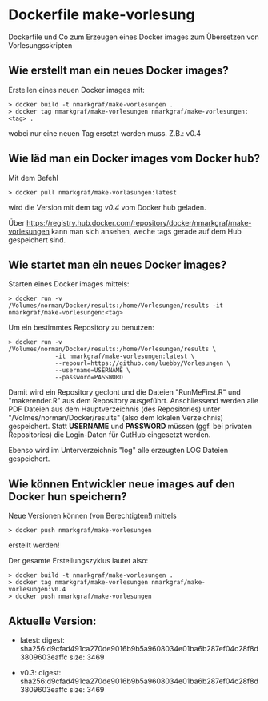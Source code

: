 # Dockerfile make-vorlesung

Dockerfile und Co zum Erzeugen eines Docker images zum Übersetzen von Vorlesungsskripten


## Wie erstellt man ein neues Docker images?

Erstellen eines neuen Docker images mit:

```
> docker build -t nmarkgraf/make-vorlesungen .
> docker tag nmarkgraf/make-vorlesungen nmarkgraf/make-vorlesungen:<tag> .
```


wobei <tag> nur eine neuen Tag ersetzt werden muss. Z.B.: v0.4


## Wie läd man ein Docker images vom Docker hub?

Mit dem Befehl

```
> docker pull nmarkgraf/make-vorlasungen:latest
```

wird die Version mit dem tag *v0.4* vom Docker hub geladen.

Über https://registry.hub.docker.com/repository/docker/nmarkgraf/make-vorlesungen kann man sich ansehen,
weche tags gerade auf dem Hub gespeichert sind.


## Wie startet man ein neues Docker images?

Starten eines Docker images mittels:

```
> docker run -v /Volumes/norman/Docker/results:/home/Vorlesungen/results -it nmarkgraf/make-vorlesungen:<tag>
```

Um ein bestimmtes Repository zu benutzen:

```
> docker run -v /Volumes/norman/Docker/results:/home/Vorlesungen/results \
             -it nmarkgraf/make-vorlesungen:latest \
             --repourl=https://github.com/luebby/Vorlesungen \
             --username=USERNAME \
             --password=PASSWORD
```

Damit wird ein Repository geclont und die Dateien "RunMeFirst.R" und "makerender.R" aus dem Repository ausgeführt.
Anschliessend werden alle PDF Dateien aus dem Hauptverzeichnis (des Repositories) unter "/Volmes/norman/Docker/results" (also dem lokalen Verzeichnis) gespeichert.
Statt **USERNAME** und **PASSWORD** müssen (ggf. bei privaten Repositories) 
die Login-Daten für GutHub eingesetzt werden.

Ebenso wird im Unterverzeichnis "log" alle erzeugten LOG Dateien gespeichert.

## Wie können Entwickler neue images auf den Docker hun speichern?

Neue Versionen können (von Berechtigten!) mittels

```
> docker push nmarkgraf/make-vorlesungen
```

erstellt werden! 

Der gesamte Erstellungszyklus lautet also:


```
> docker build -t nmarkgraf/make-vorlesungen .
> docker tag nmarkgraf/make-vorlesungen nmarkgraf/make-vorlesungen:v0.4
> docker push nmarkgraf/make-vorlesungen
```

## Aktuelle Version:

- latest: digest: sha256:d9cfad491ca270de9016b9b5a9608034e01ba6b287ef04c28f8d3809603eaffc size: 3469

- v0.3: digest: sha256:d9cfad491ca270de9016b9b5a9608034e01ba6b287ef04c28f8d3809603eaffc size: 3469

